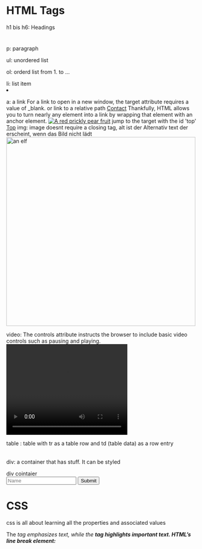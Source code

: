 # HTML Tags
h1 bis h6: Headings
<h1> </h1>

p: paragraph
<p> </p>

ul: unordered list
<ul> </ul>
ol: orderd list from 1. to ...
<ol> </ol>
li: list item
<li> </li>

a: a link
For a link to open in a new window, the target attribute requires a value of _blank.
<a href="https://google.com"> </a>
or link to a relative path
<a href="./contact.html">Contact</a>
Thankfully, HTML allows you to turn nearly any element into a link by wrapping that element with an anchor element.
<a href="https://en.wikipedia.org/wiki/Opuntia" target="_blank"><img src="https://www.Prickly_Pear_Closeup.jpg" alt="A red prickly pear fruit"/></a>
jump to the target with the id 'top'
<a href="#top">Top</a>
img: image doesnt require a closing tag, alt ist der Alternativ text der erscheint, wenn das Bild nicht lädt
<img height="500" src="C:\Git\GitHub\HTML_CSS_JavaScript\devdojo\elf.png" width="500" alt = "an elf"/>

video: The controls attribute instructs the browser to include basic video controls such as pausing and playing.
    <video src = "https://content.codecademy.com/courses/freelance-1/unit-1/lesson-2/htmlcss1-vid_brown-bear.mp4" width = "320" height = "240" controls>

table : table with tr as a table row and td (table data) as a row entry
<table>
    
</table>
<tr>
    
</tr>
<td> </td>

div: a container that has stuff. It can be styled
<div>div cointaier</div>

<form action="HTML/index.html" method="get">
    <input type="text" name="name" placeholder="Name">
    <button type="submit">Submit</button>
</form>

# CSS
css is all about learning all the properties and associated values

The <em> tag emphasizes text, while the <strong> tag highlights important text.
HTML’s line break element: <br>